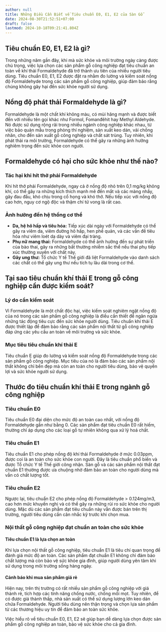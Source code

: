 ```yaml
---
author: null
title: Những Điều Cần Biết về Tiêu chuẩn E0, E1, E2 của Sàn Gỗ
date: 2024-08-30T21:52:51+07:00
draft: false
lastmod: 2024-10-18T09:21:41.804Z
---
```

## Tiêu chuẩn E0, E1, E2 là gì? 

Trong những năm gần đây, khi mà sức khỏe và môi trường ngày càng được chú trọng, việc lựa chọn các sản phẩm gỗ công nghiệp đạt tiêu chuẩn an toàn về khí thải Formaldehyde đã trở thành ưu tiên của nhiều người tiêu dùng. Tiêu chuẩn E0, E1, E2 được đặt ra nhằm đo lường và kiểm soát nồng độ Formaldehyde trong các sản phẩm gỗ công nghiệp, giúp đảm bảo rằng chúng không gây hại đến sức khỏe người sử dụng.

## Nồng độ phát thải Formaldehyde là gì?

Formaldehyde là một chất khí không màu, có mùi hăng mạnh và được biết đến với nhiều tên gọi khác như Formol, Fomanđêhit hay Methyl Aldehyde. Nó được sử dụng rộng rãi trong nhiều ngành công nghiệp khác nhau, từ việc bảo quản mẫu trong phòng thí nghiệm, sản xuất keo dán, vải chống nhăn, cho đến sản xuất gỗ công nghiệp và chất sát trùng. Tuy nhiên, khi phát thải ra môi trường, Formaldehyde có thể gây ra những ảnh hưởng nghiêm trọng đến sức khỏe con người.

## Formaldehyde có hại cho sức khỏe như thế nào?

### Tác hại khi hít thở phải Formaldehyde
Khi hít thở phải Formaldehyde, ngay cả ở nồng độ nhỏ trên 0,1 mg/kg không khí, có thể gây ra những kích thích mạnh mẽ đến mắt và các màng nhầy, gây đau đầu, khó chịu trong cổ họng và khó thở. Nếu tiếp xúc với nồng độ cao hơn, nguy cơ ngộ độc và thậm chí tử vong là rất cao.

### Ảnh hưởng đến hệ thống cơ thể
- **Da, hệ hô hấp và tiêu hóa:** Tiếp xúc dài ngày với Formaldehyde có thể gây ra viêm da, viêm đường hô hấp, hen phế quản, và các vấn đề tiêu hóa như viêm loét dạ dày và viêm đại tràng.
- **Phụ nữ mang thai:** Formaldehyde có thể ảnh hưởng đến sự phát triển của bào thai, gây ra những bất thường nhiễm sắc thể nếu thai phụ tiếp xúc thường xuyên với chất này.
- **Gây ung thư:** Tổ chức Y tế Thế giới đã liệt Formaldehyde vào danh sách các chất có thể gây ung thư nếu tích tụ lâu dài trong cơ thể.

## Tại sao tiêu chuẩn khí thải E trong gỗ công nghiệp cần được kiểm soát?

### Lý do cần kiểm soát
Vì Formaldehyde là một chất độc hại, việc kiểm soát nghiêm ngặt nồng độ của nó trong các sản phẩm gỗ công nghiệp là điều cần thiết để ngăn ngừa những tác động tiêu cực đến sức khỏe người dùng. Tiêu chuẩn khí thải E được thiết lập để đảm bảo rằng các sản phẩm nội thất từ gỗ công nghiệp đáp ứng các yêu cầu an toàn về môi trường và sức khỏe.

### Mục tiêu tiêu chuẩn khí thải E
Tiêu chuẩn E giúp đo lường và kiểm soát nồng độ Formaldehyde trong các sản phẩm gỗ công nghiệp. Mục tiêu của nó là đảm bảo các sản phẩm nội thất không chỉ bền đẹp mà còn an toàn cho người tiêu dùng, bảo vệ quyền lợi và sức khỏe người sử dụng.

## Thước đo tiêu chuẩn khí thải E trong ngành gỗ công nghiệp

### Tiêu chuẩn E0
Tiêu chuẩn E0 đại diện cho mức độ an toàn cao nhất, với nồng độ Formaldehyde gần như bằng 0. Các sản phẩm đạt tiêu chuẩn E0 rất hiếm, thường chỉ áp dụng cho các loại gỗ tự nhiên không qua xử lý hoá chất.

### Tiêu chuẩn E1
Tiêu chuẩn E1 cho phép nồng độ khí thải Formaldehyde ở mức 0.03ppm, được coi là an toàn cho sức khỏe con người. Đây là tiêu chuẩn phổ biến và được Tổ chức Y tế Thế giới công nhận. Sàn gỗ và các sản phẩm nội thất đạt chuẩn E1 thường được ưa chuộng nhờ đảm bảo an toàn cho người dùng mà vẫn có chất lượng tốt.

### Tiêu chuẩn E2
Ngược lại, tiêu chuẩn E2 cho phép nồng độ Formaldehyde > 0.124mg/m3, cao hơn mức khuyến nghị và có thể gây ra những rủi ro sức khỏe cho người dùng. Mặc dù các sản phẩm đạt tiêu chuẩn này vẫn được bán trên thị trường, người tiêu dùng cần cân nhắc kỹ trước khi chọn mua.

### Nội thất gỗ công nghiệp đạt chuẩn an toàn cho sức khỏe

#### Tiêu chuẩn E1 là lựa chọn an toàn
Khi lựa chọn nội thất gỗ công nghiệp, tiêu chuẩn E1 là tiêu chí quan trọng để đánh giá mức độ an toàn. Các sản phẩm đạt chuẩn E1 không chỉ đảm bảo chất lượng mà còn bảo vệ sức khỏe gia đình, giúp người dùng yên tâm khi sử dụng trong môi trường sống hàng ngày.

#### Cảnh báo khi mua sản phẩm giá rẻ
Hiện nay, trên thị trường có rất nhiều sản phẩm gỗ công nghiệp với giá thành rẻ, tích hợp các tính năng chống nước, chống mối mọt. Tuy nhiên, để có được giá thành thấp, nhà sản xuất có thể sử dụng lượng lớn keo dán chứa Formaldehyde. Người tiêu dùng nên thận trọng và chọn lựa sản phẩm từ các thương hiệu uy tín để đảm bảo an toàn sức khỏe. 

Việc hiểu rõ về tiêu chuẩn E0, E1, E2 sẽ giúp bạn dễ dàng lựa chọn được sản phẩm gỗ công nghiệp an toàn, bảo vệ sức khỏe cho cả gia đình.